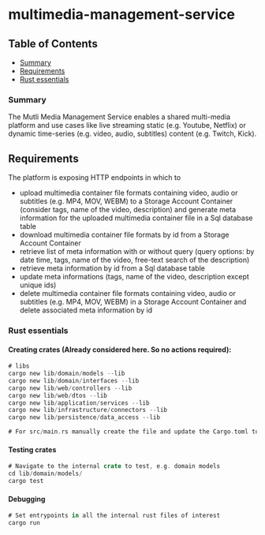 # multimedia-management-service

## Table of Contents

- [Summary](#summary)
- [Requirements](#requirements)
- [Rust essentials](#rust-essentials)

### Summary

The Mutli Media Management Service enables a shared multi-media platform and use cases like live streaming static (e.g. Youtube, Netflix) or dynamic time-series (e.g. video, audio, subtitles) content (e.g. Twitch, Kick).

## Requirements

The platform is exposing HTTP endpoints in which to

- upload multimedia container file formats containing video, audio or subtitles (e.g. MP4, MOV, WEBM) to a Storage Account Container (consider tags, name of the video, description) and generate meta information for the uploaded multimedia container file in a Sql database table
- download multimedia container file formats by id from a Storage Account Container
- retrieve list of meta information with or without query (query options: by date time, tags, name of the video, free-text search of the description)
- retrieve meta information by id from a Sql database table
- update meta informations (tags, name of the video, description except unique ids)
- delete multimedia container file formats containing video, audio or subtitles (e.g. MP4, MOV, WEBM) in a Storage Account Container and delete associated meta information by id

### Rust essentials

#### Creating crates (Already considered here. So no actions required):

```rust
# libs
cargo new lib/domain/models --lib
cargo new lib/domain/interfaces --lib
cargo new lib/web/controllers --lib
cargo new lib/web/dtos --lib
cargo new lib/application/services --lib
cargo new lib/infrastructure/connectors --lib
cargo new lib/persistence/data_access --lib

# For src/main.rs manually create the file and update the Cargo.toml to include internal and external crates
```

#### Testing crates

```rust
# Navigate to the internal crate to test, e.g. domain models
cd lib/domain/models/
cargo test
```

#### Debugging

```rust
# Set entrypoints in all the internal rust files of interest
cargo run
```
